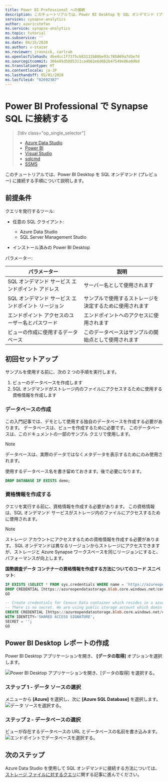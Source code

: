 ```yaml
---
title: Power BI Professional への接続
description: このチュートリアルでは、Power BI Desktop を SQL オンデマンド (プレビュー) に接続する手順について説明します。
services: synapse-analytics
author: azaricstefan
ms.service: synapse-analytics
ms.topic: tutorial
ms.subservice: ''
ms.date: 04/15/2020
ms.author: v-stazar
ms.reviewer: jrasnick, carlrab
ms.openlocfilehash: 4bedcc1f7375cb83131b00be93c785069a7d3e7d
ms.sourcegitcommit: 366e95d58d5311ca4b62e6d0b2b47549e06a0d6d
ms.translationtype: HT
ms.contentlocale: ja-JP
ms.lasthandoff: 05/01/2020
ms.locfileid: "82692387"
---
```

# <a name="connect-to-synapse-sql-with-power-bi-professional"></a>Power BI Professional で Synapse SQL に接続する

> [!div class="op_single_selector"]
>
> - [Azure Data Studio](get-started-azure-data-studio.md)
> - [Power BI](get-started-power-bi-professional.md)
> - [Visual Studio](../sql-data-warehouse/sql-data-warehouse-query-visual-studio.md?toc=/azure/synapse-analytics/toc.json&bc=/azure/synapse-analytics/breadcrumb/toc.json)
> - [sqlcmd](../sql/get-started-connect-sqlcmd.md)
> - [SSMS](get-started-ssms.md)

このチュートリアルでは、Power BI Desktop を SQL オンデマンド (プレビュー) に接続する手順について説明します。

## <a name="prerequisites"></a>前提条件

クエリを発行するツール:

- 任意の SQL クライアント:

  - Azure Data Studio
  - SQL Server Management Studio

- インストール済みの Power BI Desktop

パラメーター:

| パラメーター                                 | 説明                                                   |
| ----------------------------------------- | ------------------------------------------------------------- |
| SQL オンデマンド サービス エンドポイント アドレス    | サーバー名として使用されます                                   |
| SQL オンデマンド サービス エンドポイント リージョン     | サンプルで使用するストレージを決定するために使用されます |
| エンドポイント アクセスのユーザー名とパスワード | エンドポイントへのアクセスに使用されます                               |
| ビューの作成に使用するデータベース     | このデータベースはサンプルの開始点として使用されます       |

## <a name="first-time-setup"></a>初回セットアップ

サンプルを使用する前に、次の 2 つの手順を実行します。

1. ビューのデータベースを作成します
2. SQL オンデマンドがストレージ内のファイルにアクセスするために使用する資格情報を作成します

### <a name="create-database"></a>データベースの作成

この入門記事では、デモとして使用する独自のデータベースを作成する必要があります。 データベースは、ビューを作成するために必要です。 このデータベースは、このドキュメントの一部のサンプル クエリで使用します。

> [!NOTE]
> データベースは、実際のデータではなくメタデータを表示するためにのみ使用されます。
>
> 使用するデータベース名を書き留めておきます。後で必要になります。

```sql
DROP DATABASE IF EXISTS demo;
```

### <a name="create-credentials"></a>資格情報を作成する

クエリを実行する前に、資格情報を作成する必要があります。 この資格情報は、SQL オンデマンド サービスがストレージ内のファイルにアクセスするために使用されます。

> [!NOTE]
> ストレージ アカウントにアクセスするための資格情報を作成する必要があります。 SQL オンデマンドは異なるリージョンからストレージにアクセスできますが、ストレージと Azure Synapse ワークスペースを同じリージョンにすると、パフォーマンスが向上します。

**国勢調査データ コンテナーの資格情報を作成する方法についてのコード スニペット**:

```sql
IF EXISTS (SELECT * FROM sys.credentials WHERE name = 'https://azureopendatastorage.blob.core.windows.net/censusdatacontainer')
DROP CREDENTIAL [https://azureopendatastorage.blob.core.windows.net/censusdatacontainer];
GO

-- Create credentials for Census Data container which resides in a azure open data storage account
-- There is no secret. We are using public storage account which doesn't need secret
CREATE CREDENTIAL [https://azureopendatastorage.blob.core.windows.net/censusdatacontainer]  
WITH IDENTITY='SHARED ACCESS SIGNATURE',  
SECRET = '';
GO
```

## <a name="creating-power-bi-desktop-report"></a>Power BI Desktop レポートの作成

Power BI Desktop アプリケーションを開き、 **[データの取得]** オプションを選択します。

![Power BI Desktop アプリケーションを開き、[データの取得] を選択する。](./media/get-started-power-bi-professional/step-0-open-powerbi.png)

### <a name="step-1---select-data-source"></a>ステップ 1 - データ ソースの選択

メニューから **[Azure]** を選択し、次に **[Azure SQL Database]** を選択します。
![データ ソースを選択する。](./media/get-started-power-bi-professional/step-1-select-data-source.png)

### <a name="step-2---select-database"></a>ステップ 2 - データベースの選択

ビューが存在するデータベースの URL とデータベースの名前を書き込みます。
![エンドポイントでデータベースを選択する。](./media/get-started-power-bi-professional/step-2-db.png)

## <a name="next-steps"></a>次のステップ

Azure Data Studio を使用して SQL オンデマンドに接続する方法については、[ストレージ ファイルに対するクエリ](get-started-azure-data-studio.md)に関する記事に進んでください。
 